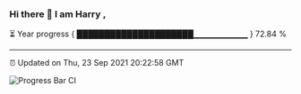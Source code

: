 ### Hi there 👋 I am Harry , 

⏳ Year progress { █████████████████████▁▁▁▁▁▁▁▁▁ } 72.84 %

---

⏰ Updated on Thu, 23 Sep 2021 20:22:58 GMT

![Progress Bar CI](https://github.com/duykhang68/duykhang68/workflows/Progress%20Bar%20CI/badge.svg)
